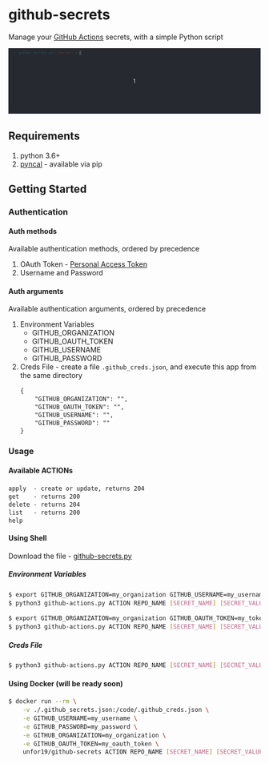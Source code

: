 # github-secrets

Manage your [GitHub Actions](https://github.com/features/actions) secrets, with a simple Python script

![Usage-Example](./assets/github-secrets-usage.gif)

## Requirements
1. python 3.6+
1. [pyncal](https://pynacl.readthedocs.io/en/stable/public/#nacl-public-sealedbox) - available via pip

## Getting Started

### Authentication

#### Auth methods
Available authentication methods, ordered by precedence

1. OAuth Token - [Personal Access Token](https://help.github.com/en/github/authenticating-to-github/creating-a-personal-access-token-for-the-command-line)
2. Username and Password

#### Auth arguments
Available authentication arguments, ordered by precedence
1. Environment Variables
   - GITHUB_ORGANIZATION
   - GITHUB_OAUTH_TOKEN
   - GITHUB_USERNAME
   - GITHUB_PASSWORD   
2. Creds File - create a file `.github_creds.json`, and execute this app from the same directory
    ```
    {
        "GITHUB_ORGANIZATION": "",
        "GITHUB_OAUTH_TOKEN": "",
        "GITHUB_USERNAME": "",
        "GITHUB_PASSWORD": ""
    }
    ```

### Usage

#### Available ACTIONs
```
apply  - create or update, returns 204
get    - returns 200
delete - returns 204
list   - returns 200
help
```

#### Using Shell
Download the file - [github-secrets.py](https://raw.githubusercontent.com/unfor19/github-secrets/master/github-secrets.py)

##### Environment Variables

```bash
$ export GITHUB_ORGANIZATION=my_organization GITHUB_USERNAME=my_username GITHUB_PASSWORD=my_password
$ python3 github-actions.py ACTION REPO_NAME [SECRET_NAME] [SECRET_VALUE]
```

```bash
$ export GITHUB_ORGANIZATION=my_organization GITHUB_OAUTH_TOKEN=my_token
$ python3 github-actions.py ACTION REPO_NAME [SECRET_NAME] [SECRET_VALUE]
```

##### Creds File

```bash
$ python3 github-actions.py ACTION REPO_NAME [SECRET_NAME] [SECRET_VALUE]
```

#### Using Docker (will be ready soon)
```bash
$ docker run --rm \
    -v ./.github_secrets.json:/code/.github_creds.json \
    -e GITHUB_USERNAME=my_username \
    -e GITHUB_PASSWORD=my_password \
    -e GITHUB_ORGANIZATION=my_organization \
    -e GITHUB_OAUTH_TOKEN=my_oauth_token \
    unfor19/github-secrets ACTION REPO_NAME [SECRET_NAME] [SECRET_VALUE]
```

